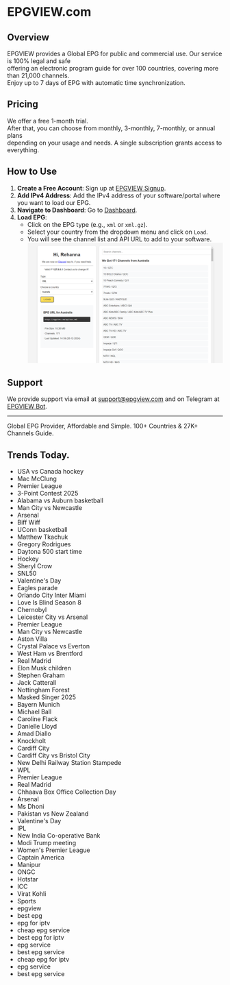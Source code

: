 # EPGVIEW.com



## Overview
EPGVIEW provides a Global EPG for public and commercial use. Our service is 100% legal and safe\
offering an electronic program guide for over 100 countries, covering more than 21,000 channels.\
Enjoy up to 7 days of EPG with automatic time synchronization.

## Pricing
We offer a free 1-month trial. \
After that, you can choose from monthly, 3-monthly, 7-monthly, or annual plans \
depending on your usage and needs. A single subscription grants access to everything.

## How to Use
1. **Create a Free Account**: Sign up at [EPGVIEW Signup](https://epgview.com/signup.php).
2. **Add IPv4 Address**: Add the IPv4 address of your software/portal where you want to load our EPG.
3. **Navigate to Dashboard**: Go to [Dashboard](https://epgview.com/dashboard.php).
4. **Load EPG**:
   - Click on the EPG type (e.g., `xml` or `xml.gz`).
   - Select your country from the dropdown menu and click on `Load`.
   - You will see the channel list and API URL to add to your software.
![EPGVIEW](img/dashboard.png)
## Support
We provide support via email at [support@epgview.com](mailto:support@epgview.com) and on Telegram at [EPGVIEW Bot](https://t.me/epgview_bot).

---

Global EPG Provider, Affordable and Simple. 100+ Countries & 27K+ Channels Guide.

## Trends Today.

- USA vs Canada hockey
- Mac McClung
- Premier League
- 3-Point Contest 2025
- Alabama vs Auburn basketball
- Man City vs Newcastle
- Arsenal
- Biff Wiff
- UConn basketball
- Matthew Tkachuk
- Gregory Rodrigues
- Daytona 500 start time
- Hockey
- Sheryl Crow
- SNL50
- Valentine's Day
- Eagles parade
- Orlando City  Inter Miami
- Love Is Blind Season 8
- Chernobyl
- Leicester City vs Arsenal
- Premier League
- Man City vs Newcastle
- Aston Villa
- Crystal Palace vs Everton
- West Ham vs Brentford
- Real Madrid
- Elon Musk children
- Stephen Graham
- Jack Catterall
- Nottingham Forest
- Masked Singer 2025
- Bayern Munich
- Michael Ball
- Caroline Flack
- Danielle Lloyd
- Amad Diallo
- Knockholt
- Cardiff City
- Cardiff City vs Bristol City
- New Delhi Railway Station Stampede
- WPL
- Premier League
- Real Madrid
- Chhaava Box Office Collection Day
- Arsenal
- Ms Dhoni
- Pakistan vs New Zealand
- Valentine's Day
- IPL
- New India Co-operative Bank
- Modi Trump meeting
- Women's Premier League
- Captain America
- Manipur
- ONGC
- Hotstar
- ICC
- Virat Kohli
- Sports
- epgview
- best epg
- epg for iptv
- cheap epg service
- best epg for iptv
- epg service
- best epg service
- cheap epg for iptv
- epg service
- best epg service
